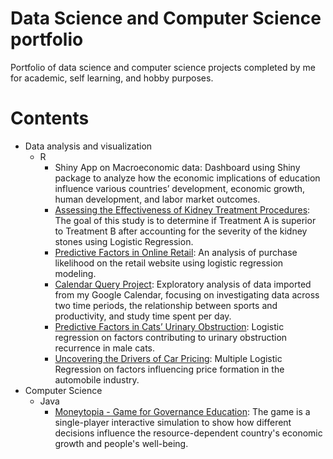# Data Science and Computer Science portfolio
Portfolio of data science and computer science projects completed by me for academic, self learning, and hobby purposes.
# Contents
- Data analysis and visualization
  - R
    - Shiny App on Macroeconomic data: Dashboard using Shiny package to analyze how the economic implications of education influence various countries’ development, economic growth, human development, and labor market outcomes.
    - [Assessing the Effectiveness of Kidney Treatment Procedures](https://rpubs.com/mkoval28/1293622): The goal of this study is to determine if Treatment A is superior to Treatment B after accounting for the severity of the kidney stones using Logistic Regression.
    - [Predictive Factors in Online Retail](https://rpubs.com/mkoval28/1293330): An analysis of purchase likelihood on the retail website using logistic regression modeling.
    - [Calendar Query Project](https://rpubs.com/mkoval28/1293319): Exploratory analysis of data imported from my Google Calendar, focusing on investigating data across two time periods, the relationship between sports and productivity, and study time spent per day.
    - [Predictive Factors in Cats’ Urinary Obstruction](https://rpubs.com/mkoval28/1293323): Logistic regression on factors contributing to urinary obstruction recurrence in male cats.
    - [Uncovering the Drivers of Car Pricing](https://rpubs.com/mkoval28/1293333): Multiple Logistic Regression on factors influencing price formation in the automobile industry.
- Computer Science
  - Java
    - [Moneytopia - Game for Governance Education](https://github.com/mariyakoval/personal-portfolio/tree/8abb5fc8440f3cbd1472e8dde74550c5e27bde8b/moneytopia): The game is a single-player interactive simulation to show how different decisions influence the resource-dependent country's economic growth and people's well-being.
